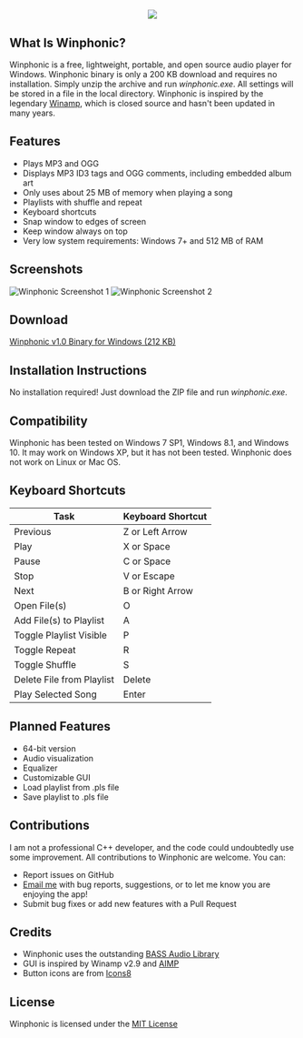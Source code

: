 <h1 align="center">
    <img src="https://k-perry.github.io/img/winphonic/winphonic-logo.png">
    <br>
</h1>

## What Is Winphonic?

Winphonic is a free, lightweight, portable, and open source audio player for Windows. Winphonic binary is only a 200 KB download and requires no installation. Simply unzip the archive and run _winphonic.exe_. All settings will be stored in a file in the local directory. Winphonic is inspired by the legendary [Winamp](https://en.wikipedia.org/wiki/Winamp), which is closed source and hasn't been updated in many years.

## Features

-   Plays MP3 and OGG
-   Displays MP3 ID3 tags and OGG comments, including embedded album art
-   Only uses about 25 MB of memory when playing a song
-   Playlists with shuffle and repeat
-   Keyboard shortcuts
-   Snap window to edges of screen
-   Keep window always on top
-   Very low system requirements: Windows 7+ and 512 MB of RAM

## Screenshots

![Winphonic Screenshot 1](https://k-perry.github.io/img/winphonic/winphonic1.jpg)
![Winphonic Screenshot 2](https://k-perry.github.io/img/winphonic/winphonic2.jpg)

## Download

[Winphonic v1.0 Binary for Windows (212 KB)](https://github.com/k-perry/k-perry.github.io/blob/master/winphonic/winphonic_v1.0.zip)

## Installation Instructions

No installation required! Just download the ZIP file and run _winphonic.exe_.

## Compatibility

Winphonic has been tested on Windows 7 SP1, Windows 8.1, and Windows 10. It may work on Windows XP, but it has not been tested.
Winphonic does not work on Linux or Mac OS.

## Keyboard Shortcuts

| Task                      | Keyboard Shortcut |
| ------------------------- | ----------------- |
| Previous                  | Z or Left Arrow   |
| Play                      | X or Space        |
| Pause                     | C or Space        |
| Stop                      | V or Escape       |
| Next                      | B or Right Arrow  |
| Open File(s)              | O                 |
| Add File(s) to Playlist   | A                 |
| Toggle Playlist Visible   | P                 |
| Toggle Repeat             | R                 |
| Toggle Shuffle            | S                 |
| Delete File from Playlist | Delete            |
| Play Selected Song        | Enter             |

## Planned Features

-   64-bit version
-   Audio visualization
-   Equalizer
-   Customizable GUI
-   Load playlist from .pls file
-   Save playlist to .pls file

## Contributions

I am not a professional C++ developer, and the code could undoubtedly use some improvement. All contributions to Winphonic are welcome. You can:

-   Report issues on GitHub
-   [Email me](mailto:winphonic@gmail.com) with bug reports, suggestions, or to let me know you are enjoying the app!
-   Submit bug fixes or add new features with a Pull Request

## Credits

-   Winphonic uses the outstanding [BASS Audio Library](http://www.un4seen.com/bass.html)
-   GUI is inspired by Winamp v2.9 and [AIMP](http://www.aimp.ru/)
-   Button icons are from [Icons8](https://icons8.com/)

## License

Winphonic is licensed under the [MIT License](https://github.com/k-perry/winphonic/blob/master/LICENSE.txt)
